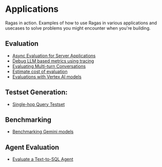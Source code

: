 # Applications

Ragas in action. Examples of how to use Ragas in various applications and
usecases to solve problems you might encounter when you're building.


## Evaluation

- [Async Evaluation for Server Applications](async_evaluation.md)
- [Debug LLM based metrics using tracing](_metrics_llm_calls.md)
- [Evaluating Multi-turn Conversations](evaluating_multi_turn_conversations.md)
- [Estimate cost of evaluation](_cost.md)
- [Evaluations with Vertex AI models](vertexai_x_ragas.md)

## Testset Generation:

- [Single-hop Query Testset](singlehop_testset_gen.md)

## Benchmarking
- [Benchmarking Gemini models](gemini_benchmarking.md)

## Agent Evaluation

- [Evaluate a Text-to-SQL Agent](text2sql.md)
